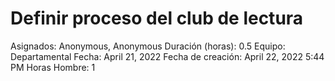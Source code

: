 # Definir proceso del club de lectura

Asignados: Anonymous, Anonymous
Duración (horas): 0.5
Equipo: Departamental
Fecha: April 21, 2022
Fecha de creación: April 22, 2022 5:44 PM
Horas Hombre: 1
